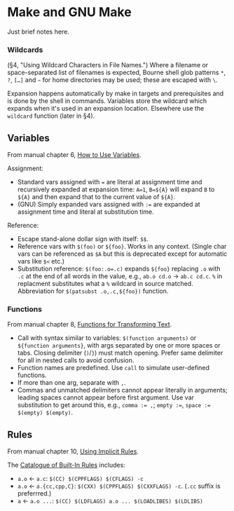 Make and GNU Make
=================

Just brief notes here.

### Wildcards

(§4, "Using Wildcard Characters in File Names.") Where a filename or
space-separated list of filenames is expected, Bourne shell glob
patterns `*`, `?`, `[…]` and `~` for home directories may be used;
these are escaped with `\`.

Expansion happens automatically by make in targets and prerequisites
and is done by the shell in commands. Variables store the wildcard
which expands when it's used in an expansion location. Elsewhere use
the `wildcard` function (later in §4).

Variables
---------

From manual chapter 6, [How to Use Variables][vars].

Assignment:
- Standard vars assigned with `=` are literal at assignment time and
  recursively expanded at expansion time: `A=1`, `B=${A}` will expand `B`
  to `${A}` and then expand that to the current value of `${A}`.
- (GNU) Simply expanded vars assigned with `:=` are expanded at assignment
  time and literal at substitution time.

Reference:
- Escape stand-alone dollar sign with itself: `$$`.
- Reference vars with `$(foo)` or `${foo}`. Works in any context.
  (Single char vars can be referenced as `$A` but this is deprecated
  except for automatic vars like `$<` etc.)
- Substitution reference: `$(foo:.o=.c)` expands `${foo}` replacing
  `.o` with `.c` at the end of all words in the value, e.g., `ab.o
  cd.o` → `ab.c cd.c`. `%` in replacment substitutes what a `%`
  wildcard in source matched. Abbreviation for `$(patsubst .o,.c,${foo})`
  function.

### Functions

From manual chapter 8, [Functions for Transforming Text][funcs].

- Call  with syntax similar to variables: `$(function arguments)` or
  `${function arguments}`, with args separated by one or more spaces
  or tabs. Closing delimiter (`)`/`}`) must match opening. Prefer same
  delimiter for all in nested calls to avoid confusion.
- Function names are predefined. Use `call` to simulate user-defined
  functions.
- If more than one arg, separate with `,`.
- Commas and unmatched delimiters cannot appear literally in
  arguments; leading spaces cannot appear before first argument. Use
  var substitution to get around this, e.g., `comma := ,`; `empty :=`,
  `space := $(empty) $(empty)`.


Rules
-----

From manual chapter 10, [Using Implicit Rules][implicit].

The [Catalogue of Built-In Rules][implicit-builtin] includes:
* `a.o` ← `a.c`: `$(CC) $(CPPFLAGS) $(CFLAGS) -c`
* `a.o` ← `a.{cc,cpp,C}`: `$(CXX) $(CPPFLAGS) $(CXXFLAGS) -c`.
  (`.cc` suffix is preferrred.)
* `a` ← `a.o ...`: `$(CC) $(LDFLAGS) a.o ... $(LOADLIBES) $(LDLIBS)`



<!-------------------------------------------------------------------->
[vars]: https://ftp.gnu.org/old-gnu/Manuals/make-3.79.1/html_chapter/make_6.html
[funcs]: https://ftp.gnu.org/old-gnu/Manuals/make-3.79.1/html_chapter/make_8.html
[implicit]: http://www.gnu.org/software/make/manual/make.html#Implicit-Rules
[implicit-builtin]: https://www.gnu.org/software/make/manual/make.html#Catalogue-of-Rules
